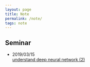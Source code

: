 ```yaml
---
layout: page
title: Note 
permalink: /note/
tags: note
---
```

## Seminar

* 2019/03/15  
   <a href="{{ site.baseurl }}/pdf/seminar/understand_DNN2.pdf" class="blue">understand deep neural network (2)</a>





